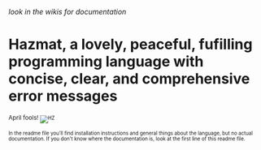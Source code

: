 _look in the wikis for documentation_
# Hazmat, a lovely, peaceful, fufilling programming language with concise, clear, and comprehensive error messages
<small>April fools!<small>
![HZ](https://github.com/soupScript/Hazmat/assets/120066246/7f70076a-aa6b-4379-a1d3-d5ca512b09b4)

In the readme file you'll find installation instructions and general things about the language, but no actual documentation. If you don't know where the documentation is, look at the first line of this readme file.


